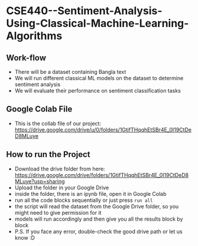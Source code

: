 # CSE440--Sentiment-Analysis-Using-Classical-Machine-Learning-Algorithms

## Work-flow

- There will be a dataset containing Bangla text
- We will run different classical ML models on the dataset to determine sentiment analysis
- We will evaluate their performance on sentiment classification tasks

## Google Colab File

- This is the collab file of our project: https://drive.google.com/drive/u/0/folders/1GtifTHqqhEtSBr4E_0I19CtDeD8MLuye

## How to run the Project 
- Download the drive folder from here: https://drive.google.com/drive/folders/1GtifTHqqhEtSBr4E_0I19CtDeD8MLuye?usp=sharing
- Upload the folder in your Google Drive
- inside the folder, there is an ipynb file, open it in Google Colab
- run all the code blocks sequentially or just press `run all`
- the script will read the dataset from the Google Drive folder, so you might need to give permission for it
- models will run accordingly and then give you all the results block by block
- P.S. If you face any error, double-check the good drive path or let us know :D
    
